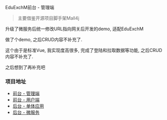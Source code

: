 EduExchM前台 - 管理端

> 主要借鉴开源项目脚手架Mall4j

升级了微服务后统一修改URL指向网关后开发的demo, 适配EduExchM

做了个demo, 之后CRUD内容不补充了.

这个由于是标准Vue, 我实现度高很多, 完成了登陆和拉取数据等功能, 之后CRUD
内容不补充了.

之后想到了再补充吧

### 项目地址

- [前台 - 管理端](https://github.com/SpadeKTLSG/EduExchAdmin)
- [前台 - 用户端](https://github.com/SpadeKTLSG/EduExchUser)
- [后台 - 单体应用](https://github.com/SpadeKTLSG/EduExch)
- [后台 - 微服务](https://github.com/SpadeKTLSG/EduExchM)
